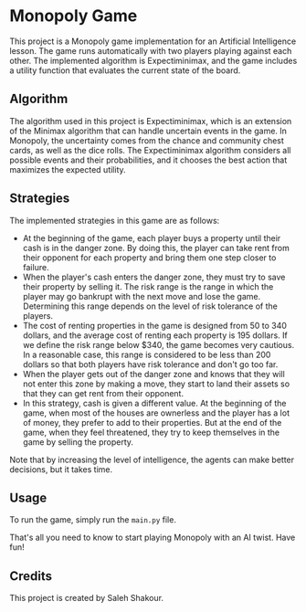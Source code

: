 # Monopoly Game

This project is a Monopoly game implementation for an Artificial Intelligence lesson. The game runs automatically with two players playing against each other. The implemented algorithm is Expectiminimax, and the game includes a utility function that evaluates the current state of the board.

## Algorithm

The algorithm used in this project is Expectiminimax, which is an extension of the Minimax algorithm that can handle uncertain events in the game. In Monopoly, the uncertainty comes from the chance and community chest cards, as well as the dice rolls. The Expectiminimax algorithm considers all possible events and their probabilities, and it chooses the best action that maximizes the expected utility.

## Strategies

The implemented strategies in this game are as follows:

- At the beginning of the game, each player buys a property until their cash is in the danger zone. By doing this, the player can take rent from their opponent for each property and bring them one step closer to failure.
- When the player's cash enters the danger zone, they must try to save their property by selling it. The risk range is the range in which the player may go bankrupt with the next move and lose the game. Determining this range depends on the level of risk tolerance of the players.
- The cost of renting properties in the game is designed from 50 to 340 dollars, and the average cost of renting each property is 195 dollars. If we define the risk range below $340, the game becomes very cautious. In a reasonable case, this range is considered to be less than 200 dollars so that both players have risk tolerance and don't go too far.
- When the player gets out of the danger zone and knows that they will not enter this zone by making a move, they start to land their assets so that they can get rent from their opponent.
- In this strategy, cash is given a different value. At the beginning of the game, when most of the houses are ownerless and the player has a lot of money, they prefer to add to their properties. But at the end of the game, when they feel threatened, they try to keep themselves in the game by selling the property.

Note that by increasing the level of intelligence, the agents can make better decisions, but it takes time.

## Usage

To run the game, simply run the `main.py` file.

That's all you need to know to start playing Monopoly with an AI twist. Have fun!


## Credits

This project is created by Saleh Shakour.
